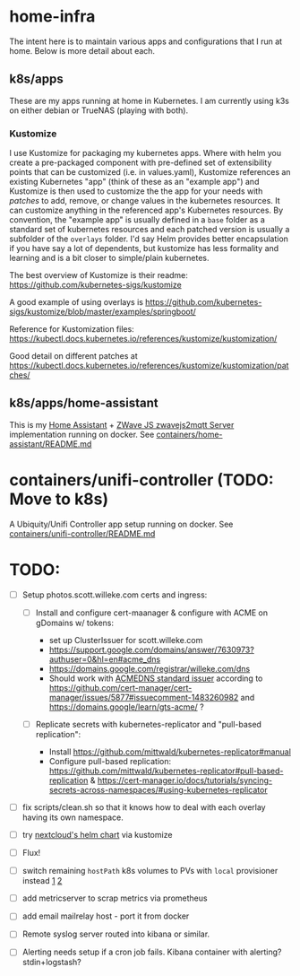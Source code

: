 # home-infra

The intent here is to maintain various apps and configurations that I run at home. Below is more detail about each.

## k8s/apps

These are my apps running at home in Kubernetes. I am currently using k3s on either debian or TrueNAS (playing with both).

### Kustomize

I use Kustomize for packaging my kubernetes apps. Where with helm you create a pre-packaged component with pre-defined set of extensibility points that can be customized (i.e. in values.yaml), Kustomize references an existing Kubernetes "app" (think of these as an "example app") and Kustomize is then used to customize the the app for your needs with _patches_ to add, remove, or change values in the kubernetes resources. It can customize anything in the referenced app's Kubernetes resources. By convention, the "example app" is usually defined in a `base` folder as a standard set of kubernetes resources and each patched version is usually a subfolder of the `overlays` folder.
I'd say Helm provides better encapsulation if you have say a lot of dependents, but kustomize has less formality and learning and is a bit closer to simple/plain kubernetes.

The best overview of Kustomize is their readme: https://github.com/kubernetes-sigs/kustomize

A good example of using overlays is https://github.com/kubernetes-sigs/kustomize/blob/master/examples/springboot/

Reference for Kustomization files: https://kubectl.docs.kubernetes.io/references/kustomize/kustomization/

Good detail on different patches at https://kubectl.docs.kubernetes.io/references/kustomize/kustomization/patches/

## k8s/apps/home-assistant

This is my [Home Assistant](https://www.home-assistant.io) + [ZWave JS zwavejs2mqtt Server](https://github.com/zwave-js/zwavejs2mqtt) implementation running on docker. See [containers/home-assistant/README.md](containers/home-assistant/README.md)

# containers/unifi-controller (TODO: Move to k8s)

A Ubiquity/Unifi Controller app setup running on docker. See [containers/unifi-controller/README.md](containers/unifi-controller/README.md)

# TODO:

- [ ] Setup photos.scott.willeke.com certs and ingress:

  - [ ] Install and configure cert-maanager & configure with ACME on gDomains w/ tokens:

    - set up ClusterIssuer for scott.willeke.com
    - https://support.google.com/domains/answer/7630973?authuser=0&hl=en#acme_dns
    - https://domains.google.com/registrar/willeke.com/dns
    - Should work with [ACMEDNS standard issuer](https://cert-manager.io/docs/configuration/acme/dns01/acme-dns/) according to https://github.com/cert-manager/cert-manager/issues/5877#issuecomment-1483260982 and https://domains.google/learn/gts-acme/ ?

  - [ ] Replicate secrets with kubernetes-replicator and "pull-based replication":
    - Install https://github.com/mittwald/kubernetes-replicator#manual
    - Configure pull-based replication: https://github.com/mittwald/kubernetes-replicator#pull-based-replication & https://cert-manager.io/docs/tutorials/syncing-secrets-across-namespaces/#using-kubernetes-replicator

- [ ] fix scripts/clean.sh so that it knows how to deal with each overlay having its own namespace.
- [ ] try [nextcloud's helm chart](https://github.com/nextcloud/helm/tree/main/charts/nextcloud) via kustomize
- [ ] Flux!
- [ ] switch remaining `hostPath` k8s volumes to PVs with `local` provisioner instead [1](https://kubernetes.io/docs/reference/kubernetes-api/config-and-storage-resources/persistent-volume-v1/#local) [2](https://kubernetes.io/docs/concepts/storage/volumes/#local)
- [ ] add metricserver to scrap metrics via prometheus
- [ ] add email mailrelay host - port it from docker
- [ ] Remote syslog server routed into kibana or similar.
- [ ] Alerting needs setup if a cron job fails. Kibana container with alerting? stdin+logstash?
